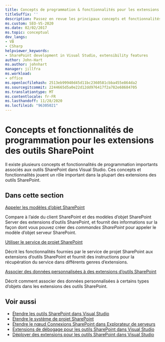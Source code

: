 ```yaml
---
title: Concepts de programmation & fonctionnalités pour les extensions d’outils SharePoint
titleSuffix: ''
description: Passez en revue les principaux concepts et fonctionnalités de programmation relatifs aux outils SharePoint dans Visual Studio, qui peuvent jouer un rôle important dans les extensions des outils SharePoint.
ms.custom: SEO-VS-2020
ms.date: 02/02/2017
ms.topic: conceptual
dev_langs:
- VB
- CSharp
helpviewer_keywords:
- SharePoint development in Visual Studio, extensibility features
author: John-Hart
ms.author: johnhart
manager: jillfra
ms.workload:
- office
ms.openlocfilehash: 2513eb99940d45d11bc2360581cbba455e864da2
ms.sourcegitcommit: 2244665d5a0e22d12dd976417f2a782e68684705
ms.translationtype: MT
ms.contentlocale: fr-FR
ms.lasthandoff: 11/28/2020
ms.locfileid: "96305021"
---
```

# <a name="programming-concepts-and-features-for-sharepoint-tools-extensions"></a>Concepts et fonctionnalités de programmation pour les extensions des outils SharePoint
  Il existe plusieurs concepts et fonctionnalités de programmation importants associés aux outils SharePoint dans Visual Studio. Ces concepts et fonctionnalités jouent un rôle important dans la plupart des extensions des outils SharePoint.

## <a name="in-this-section"></a>Dans cette section
 [Appeler les modèles d’objet SharePoint](../sharepoint/calling-into-the-sharepoint-object-models.md)

 Compare à l’aide du client SharePoint et des modèles d’objet SharePoint Server des extensions d’outils SharePoint, et fournit des informations sur la façon dont vous pouvez créer des *commandes SharePoint* pour appeler le modèle d’objet serveur SharePoint.

 [Utiliser le service de projet SharePoint](../sharepoint/using-the-sharepoint-project-service.md)

 Décrit les fonctionnalités fournies par le service de projet SharePoint aux extensions d’outils SharePoint et fournit des instructions pour la récupération du service dans différents genres d’extensions.

 [Associer des données personnalisées à des extensions d’outils SharePoint](../sharepoint/associating-custom-data-with-sharepoint-tools-extensions.md)

 Décrit comment associer des données personnalisées à certains types d’objets dans les extensions des outils SharePoint.

## <a name="see-also"></a>Voir aussi
- [Étendre les outils SharePoint dans Visual Studio](../sharepoint/extending-the-sharepoint-tools-in-visual-studio.md)
- [Étendre le système de projet SharePoint](../sharepoint/extending-the-sharepoint-project-system.md)
- [Étendre le nœud Connexions SharePoint dans Explorateur de serveurs](../sharepoint/extending-the-sharepoint-connections-node-in-server-explorer.md)
- [Extensions de débogage pour les outils SharePoint dans Visual Studio](../sharepoint/debugging-extensions-for-the-sharepoint-tools-in-visual-studio.md)
- [Déployer des extensions pour les outils SharePoint dans Visual Studio](../sharepoint/deploying-extensions-for-the-sharepoint-tools-in-visual-studio.md)
